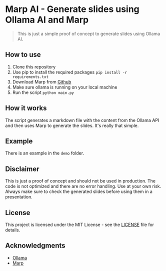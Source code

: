 # Marp AI - Generate slides using Ollama AI and Marp

>This is just a simple proof of concept to generate slides using Ollama AI.

## How to use

1. Clone this repository
2. Use pip to install the required packages `pip install -r requirements.txt`	
3. Download Marp from [Github](https://github.com/marp-team/marp-cli/releases)
4. Make sure ollama is running on your local machine
5. Run the script `python main.py`

## How it works

The script generates a markdown file with the content from the Ollama API and then uses Marp to generate the slides. It's really that simple.

## Example

There is an example in the `demo` folder.

## Disclaimer

This is just a proof of concept and should not be used in production. The code is not optimized and there are no error handling. Use at your own risk. Always make sure to check the generated slides before using them in a presentation.

## License

This project is licensed under the MIT License - see the [LICENSE](LICENSE) file for details.

## Acknowledgments

- [Ollama](https://ollama.com/)
- [Marp](https://marp.app/)

